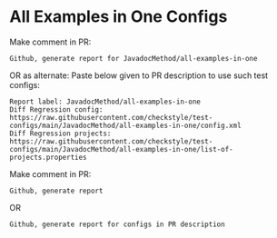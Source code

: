 # All Examples in One Configs
Make comment in PR:
```
Github, generate report for JavadocMethod/all-examples-in-one
```
OR as alternate:
Paste below given to PR description to use such test configs:
```
Report label: JavadocMethod/all-examples-in-one
Diff Regression config: https://raw.githubusercontent.com/checkstyle/test-configs/main/JavadocMethod/all-examples-in-one/config.xml
Diff Regression projects: https://raw.githubusercontent.com/checkstyle/test-configs/main/JavadocMethod/all-examples-in-one/list-of-projects.properties
```
Make comment in PR:
```
Github, generate report
```
OR
```
Github, generate report for configs in PR description
```
